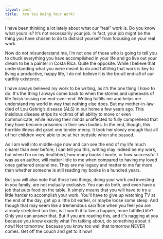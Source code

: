 ```yaml
---
layout: post
title:  Are You Doing Your Work?
---
```

I have been thinking a lot lately about what our “real” work is. Do you know what yours is? It’s not necessarily your job. In fact, your job might be the thing you have chosen to do to distract yourself from focusing on your real work.

Now do not misunderstand me, I’m not one of those who is going to tell you to chuck everything you have accomplished in your life and go live out your dream to be a painter in Costa Rica. Quite the opposite. While I believe that understanding what you were meant to do and fulfilling that work is key to living a productive, happy life, I do not believe it is the be-all end-all of our earthly existence.
<!--more-->

I have always believed my work to be writing, as it’s the one thing I _have_ to do. It's the thing I always come back to when the storms and upheavals of life finish tossing me end-over-end. Writing fulfills me and helps me understand my world in way that nothing else does. But my mother-in-law died of Lou Gehrig’s disease (ALS) in our home a few years ago. This insidious disease strips its victims of all ability to move or even communicate, while leaving their minds unaffected to fully comprehend that they have become prisoners in their own bodies. In the end, though, this horrible illness did grant one tender mercy. It took her slowly enough that all of her children were able to be at her bedside when she passed. 

As I am well into middle-age now and can see the end of my life much clearer than ever before, I can tell you this, writing may indeed be my work, but when I’m on my deathbed, how many books I wrote, or how successful I was as an author, will matter little to me when compared to having my loved ones gathered around me. They are my legacy and matter to me far more than whether someone is still reading my books in a hundred years.

But you will also note that those two things, doing your work and investing in you family, are not mutually exclusive. You can do both, and even have a job that puts food on the table. It simply means that you will have to try a little harder to accomplish your work. You'll have to give up watching TV at the end of the day, get up a little bit earlier, or maybe loose some sleep. And though that may seem like a tremendous sacrifice when you feel you are already stretched too thin, is it worth it to live a happier, more fulfilled life? Only you can answer that. But if you are reading this, and it's nagging at you because you know exactly what I'm talking about, do something about it now! Not tomorrow, because you know too well that tomorrow NEVER comes. Get off the couch and get to it now!

